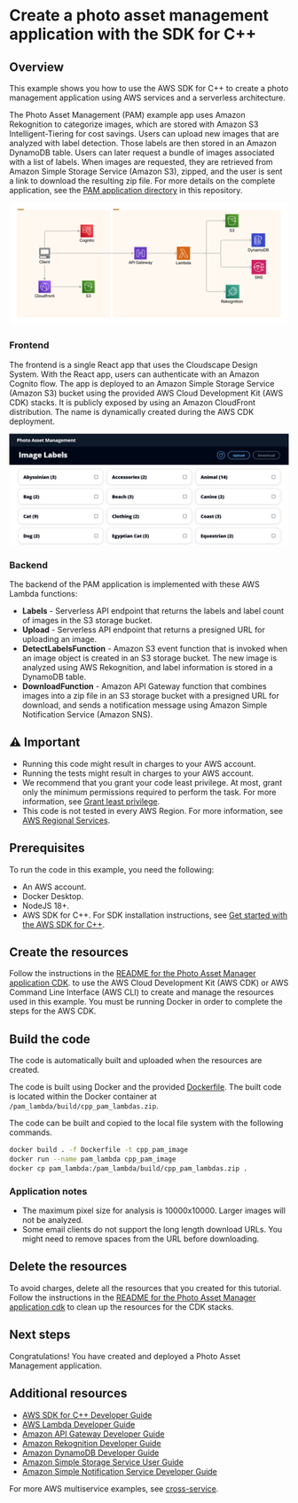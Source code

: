 #  Create a photo asset management application with the SDK for C++

## Overview

This example shows you how to use the AWS SDK for C++ to create a photo management application using AWS services and a serverless architecture.

The Photo Asset Management (PAM) example app uses Amazon Rekognition to categorize images, which are stored with Amazon S3 Intelligent-Tiering for cost savings. Users can upload new images that are analyzed with label detection. Those labels are then stored in an Amazon DynamoDB table. Users can later request a bundle of images associated with a list of labels. When images are requested, they are retrieved from Amazon Simple Storage Service (Amazon S3), zipped, and the user is sent a link to download the resulting zip file.
For more details on the complete application, see the [PAM application directory](https://github.com/awsdocs/aws-doc-sdk-examples/tree/main/applications/photo-asset-manager) in this repository.

![Pam overview diagram](README_images/pam_overview.png)

### Frontend
The frontend is a single React app that uses the Cloudscape Design System. With the React app, users can authenticate with an Amazon Cognito flow. The app is deployed to an Amazon Simple Storage Service (Amazon S3) bucket using the provided AWS Cloud Development Kit (AWS CDK) stacks. It is publicly exposed by using an Amazon CloudFront distribution. The name is dynamically created during the AWS CDK deployment.

![Pam UUI screenshot](README_images/pam_ui.png)

### Backend

The backend of the PAM application is implemented with these AWS Lambda functions:

- **Labels** - Serverless API endpoint that returns the labels and label count of images in the S3 storage bucket.
- **Upload** - Serverless API endpoint that returns a presigned URL for uploading an image.
- **DetectLabelsFunction** - Amazon S3 event function that is invoked when an image object is created in an S3 storage bucket. The new image is analyzed using AWS Rekognition, and label information is stored in a DynamoDB table.
- **DownloadFunction** - Amazon API Gateway function that combines images into a zip file in an S3 storage bucket with a presigned URL for download, and sends a notification message using Amazon Simple Notification Service (Amazon SNS).

## ⚠️ Important
* Running this code might result in charges to your AWS account.
* Running the tests might result in charges to your AWS account.
* We recommend that you grant your code least privilege. At most, grant only the minimum permissions required to perform the task. For more information, see [Grant least privilege](https://docs.aws.amazon.com/IAM/latest/UserGuide/best-practices.html#grant-least-privilege).
* This code is not tested in every AWS Region. For more information, see [AWS Regional Services](https://aws.amazon.com/about-aws/global-infrastructure/regional-product-services).

## Prerequisites

To run the code in this example, you need the following:

+ An AWS account.
+ Docker Desktop.
+ NodeJS 18+.
+ AWS SDK for C++. For SDK installation instructions, see [Get started with the AWS SDK for C++](https://docs.aws.amazon.com/sdk-for-cpp/v1/developer-guide/getting-started.html).

## Create the resources

Follow the instructions in the
[README for the Photo Asset Manager application CDK](https://github.com/awsdocs/aws-doc-sdk-examples/blob/main/applications/photo-asset-manager/cdk/README.md).
to use the AWS Cloud Development Kit (AWS CDK) or AWS Command Line Interface
(AWS CLI) to create and manage the resources used in this example. You must be running Docker in order to complete the steps for the AWS CDK.

## Build the code

The code is automatically built and uploaded when the resources are created.

The code is built using Docker and the provided [Dockerfile](Dockerfile).
The built code is located within the Docker container at `/pam_lambda/build/cpp_pam_lambdas.zip`.

The code can be built and copied to the local file system with the following commands.

```bash
docker build . -f Dockerfile -t cpp_pam_image
docker run --name pam_lambda cpp_pam_image
docker cp pam_lambda:/pam_lambda/build/cpp_pam_lambdas.zip .
```

### Application notes
* The maximum pixel size for analysis is 10000x10000. Larger images will not be analyzed.
* Some email clients do not support the long length download URLs. You might need to remove spaces from the URL before downloading.

## Delete the resources

To avoid charges, delete all the resources that you created for this tutorial.
Follow the instructions in the [README for the Photo Asset Manager application cdk](https://github.com/awsdocs/aws-doc-sdk-examples/blob/main/applications/photo-asset-manager/cdk/README.md)
to clean up the resources for the CDK stacks.

## Next steps

Congratulations! You have created and deployed a Photo Asset Management application.

## Additional resources

- [AWS SDK for C++ Developer Guide](https://docs.aws.amazon.com/sdk-for-cpp/v1/developer-guide/welcome.html)
- [AWS Lambda Developer Guide](https://docs.aws.amazon.com/lambda/latest/dg/lambda-csharp.html)
- [Amazon API Gateway Developer Guide](https://docs.aws.amazon.com/apigateway/latest/developerguide/welcome.html)
- [Amazon Rekognition Developer Guide](https://docs.aws.amazon.com/rekognition/latest/dg/what-is.html)
- [Amazon DynamoDB Developer Guide](http://docs.aws.amazon.com/amazondynamodb/latest/developerguide/)
- [Amazon Simple Storage Service User Guide](https://docs.aws.amazon.com/AmazonS3/latest/userguide/Welcome.html)
- [Amazon Simple Notification Service Developer Guide](https://docs.aws.amazon.com/sns/latest/dg/welcome.html)

For more AWS multiservice examples, see
[cross-service](https://github.com/awsdocs/aws-doc-sdk-examples/tree/master/cpp/example_code/cross-service).
